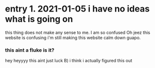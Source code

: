 
<html>
<head>
<title>albert alert</title>
</head>
<body>

<h1>entry 1. 2021-01-05 i have no ideas what is going on</h1>

<p>this thing does not make any sense to me.
I am so confused
Oh jeez this website is confusing
i'm still making this website calm down guapo.</p>

<h3> this aint a fluke is it? </h3>
<p> hey heyyyy this aint just luck B) i think i actually figured this out</p>

</body>
</html>